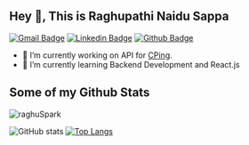 ## Hey 👋, This is Raghupathi Naidu Sappa
[![Gmail Badge](https://img.shields.io/badge/-sparkraghu1508@gmail.com-c14438?style=flat&logo=Gmail&logoColor=white&link=mailto:sparkraghu1508@gmail.com)](mailto:sparkraghu1508@gmail.com) 
[![Linkedin Badge](https://img.shields.io/badge/-raghu_spark-0072b1?style=flat&logo=Linkedin&logoColor=white&link=https://www.linkedin.com/in/raghu_spark/)](https://www.linkedin.com/in/raghu_spark/) [![Github Badge](https://img.shields.io/badge/-raghuSpark-grey?style=flat&logo=github&logoColor=white&link=https://github.com/raghuSpark/)](https://www.github.com/raghuSpark/)
- 🔭 I’m currently working on API for [CPing](https://play.google.com/store/apps/details?id=com.rr.CPing). 
- 🌱 I’m currently learning Backend Development and React.js
## Some of my Github Stats
<p align=left> <img src=https://komarev.com/ghpvc/?username=raghuSpark alt=raghuSpark /> </p>

![GitHub stats](https://github-readme-stats.vercel.app/api?username=raghuSpark&theme=algolia&show_icons=true)
[![Top Langs](https://github-readme-stats.vercel.app/api/top-langs/?username=raghuSpark&theme=algolia&layout=compact)](https://github.com/raghuSpark/github-readme-stats)
<!-- ![GitHub Activity Graph](https://activity-graph.herokuapp.com/graph?username=raghuSpark&theme=algolia) -->
